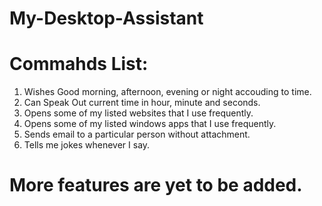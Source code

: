 # My-Desktop-Assistant
# Commahds List:
1. Wishes Good morning, afternoon, evening or night accouding to time.
2. Can Speak Out current time in hour, minute and seconds.
3. Opens some of my listed websites that I use frequently.
4. Opens some of my listed windows apps that I use frequently.
5. Sends email to a particular person without attachment.
6. Tells me jokes whenever I say.

# More features are yet to be added.
